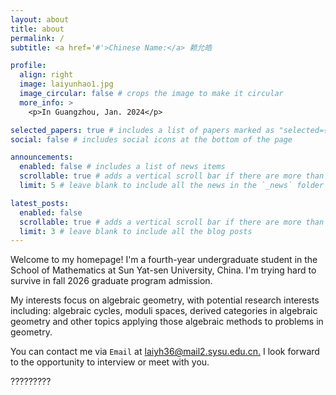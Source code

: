 ```yaml
---
layout: about
title: about
permalink: /
subtitle: <a href='#'>Chinese Name:</a> 赖允皓

profile:
  align: right
  image: laiyunhao1.jpg
  image_circular: false # crops the image to make it circular
  more_info: >
    <p>In Guangzhou, Jan. 2024</p>

selected_papers: true # includes a list of papers marked as "selected={true}"
social: false # includes social icons at the bottom of the page

announcements:
  enabled: false # includes a list of news items
  scrollable: true # adds a vertical scroll bar if there are more than 3 news items
  limit: 5 # leave blank to include all the news in the `_news` folder

latest_posts:
  enabled: false
  scrollable: true # adds a vertical scroll bar if there are more than 3 new posts items
  limit: 3 # leave blank to include all the blog posts
---
```


Welcome to my homepage! I'm a fourth-year undergraduate student in the School of Mathematics at Sun Yat-sen University, China. I'm trying hard to survive in fall 2026 graduate program admission.

My interests focus on algebraic geometry, with potential research interests including: algebraic cycles, moduli spaces, derived categories in algebraic geometry and other topics applying those algebraic methods to problems in geometry. 

You can contact me via `Email` at [laiyh36@mail2.sysu.edu.cn.](http://laiyh36@mail2.sysu.edu.cn) I look forward to the opportunity to interview or meet with you.

?????????
